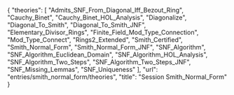 {
    "theories": [
        "Admits_SNF_From_Diagonal_Iff_Bezout_Ring",
        "Cauchy_Binet",
        "Cauchy_Binet_HOL_Analysis",
        "Diagonalize",
        "Diagonal_To_Smith",
        "Diagonal_To_Smith_JNF",
        "Elementary_Divisor_Rings",
        "Finite_Field_Mod_Type_Connection",
        "Mod_Type_Connect",
        "Rings2_Extended",
        "Smith_Certified",
        "Smith_Normal_Form",
        "Smith_Normal_Form_JNF",
        "SNF_Algorithm",
        "SNF_Algorithm_Euclidean_Domain",
        "SNF_Algorithm_HOL_Analysis",
        "SNF_Algorithm_Two_Steps",
        "SNF_Algorithm_Two_Steps_JNF",
        "SNF_Missing_Lemmas",
        "SNF_Uniqueness"
    ],
    "url": "entries/smith_normal_form/theories",
    "title": "Session Smith_Normal_Form"
}